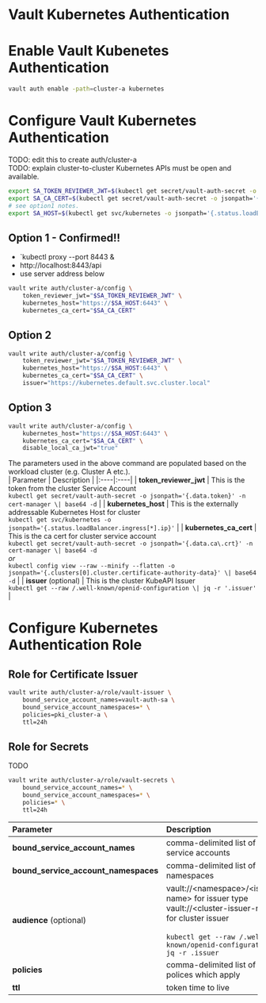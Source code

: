 # Vault Kubernetes Authentication

# Enable Vault Kubenetes Authentication

```bash
vault auth enable -path=cluster-a kubernetes
```

# Configure Vault Kubernetes Authentication
TODO: edit this to create auth/cluster-a  
TODO: explain cluster-to-cluster Kubernetes APIs must be open and available.  

```bash
export SA_TOKEN_REVIEWER_JWT=$(kubectl get secret/vault-auth-secret -o jsonpath='{.data.token}' -n cert-manager | base64 -d; echo)
export SA_CA_CERT=$(kubectl get secret/vault-auth-secret -o jsonpath='{.data.ca\.crt}' -n cert-manager | base64 -d; echo)
# see option1 notes.
export SA_HOST=$(kubectl get svc/kubernetes -o jsonpath='{.status.loadBalancer.ingress[*].ip}')
```

## Option 1 - Confirmed!!
- `kubectl proxy --port 8443 &
- http://localhost:8443/api
- use server address below

```bash
vault write auth/cluster-a/config \
    token_reviewer_jwt="$SA_TOKEN_REVIEWER_JWT" \
    kubernetes_host="https://$SA_HOST:6443" \
    kubernetes_ca_cert="$SA_CA_CERT"
```
## Option 2
```bash
vault write auth/cluster-a/config \
    token_reviewer_jwt="$SA_TOKEN_REVIEWER_JWT" \
    kubernetes_host="https://$SA_HOST:6443" \
    kubernetes_ca_cert="$SA_CA_CERT" \
    issuer="https://kubernetes.default.svc.cluster.local"
```

## Option 3
```bash
vault write auth/cluster-a/config \
    kubernetes_host="https://$SA_HOST:6443" \
    kubernetes_ca_cert="$SA_CA_CERT" \
    disable_local_ca_jwt="true"
```

The parameters used in the above command are populated based on the workload cluster (e.g. Cluster A etc.).  
| Parameter | Description |
|:----|:----|
| **token_reviewer_jwt** | This is the token from the cluster Service Account<br>`kubectl get secret/vault-auth-secret -o jsonpath='{.data.token}' -n cert-manager \| base64 -d` |
| **kubernetes_host** | This is the externally addressable Kubernetes Host for cluster<br>`kubectl get svc/kubernetes -o jsonpath='{.status.loadBalancer.ingress[*].ip}'` |
| **kubernetes_ca_cert** | This is the ca cert for cluster service account<br>`kubectl get secret/vault-auth-secret -o jsonpath='{.data.ca\.crt}' -n cert-manager \| base64 -d`<br>*or*<br>`kubectl config view --raw --minify --flatten -o jsonpath='{.clusters[0].cluster.certificate-authority-data}' \| base64 -d` |
| **issuer** (optional) | This is the cluster KubeAPI Issuer<br> `kubectl get --raw /.well-known/openid-configuration \| jq -r '.issuer'` |

# Configure Kubernetes Authentication Role

## Role for Certificate Issuer
```bash
vault write auth/cluster-a/role/vault-issuer \
    bound_service_account_names=vault-auth-sa \
    bound_service_account_namespaces=* \
    policies=pki_cluster-a \
    ttl=24h
```
## Role for Secrets
TODO

```bash
vault write auth/cluster-a/role/vault-secrets \
    bound_service_account_names=* \
    bound_service_account_namespaces=* \
    policies=* \
    ttl=24h
```

| Parameter | Description |
|:---|:---|
| **bound_service_account_names** | comma-delimited list of service accounts |
| **bound_service_account_namespaces** | comma-delimited list of namespaces |
| **audience** (optional) | vault://\<namespace\>\/\<issuer-name\> for issuer type<br>vault://\<cluster-issuer-name\> for cluster issuer<br><br>`kubectl get --raw /.well-known/openid-configuration \| jq -r .issuer` |
| **policies** | comma-delimited list of vault polices which apply |
| **ttl** | token time to live |  

